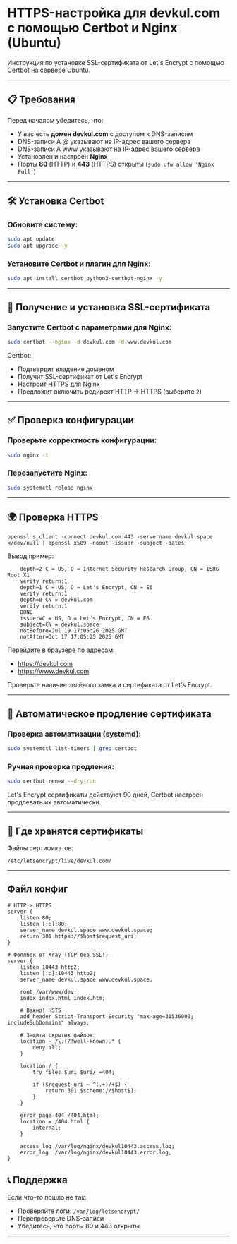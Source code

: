 # HTTPS-настройка для devkul.com с помощью Certbot и Nginx (Ubuntu)

Инструкция по установке SSL-сертификата от Let's Encrypt с помощью Certbot на сервере Ubuntu.

---

## 📋 Требования

Перед началом убедитесь, что:

- У вас есть **домен devkul.com** с доступом к DNS-записям
- DNS-записи A @ указывают на IP-адрес вашего сервера
- DNS-записи A www указывают на IP-адрес вашего сервера
- Установлен и настроен **Nginx**
- Порты **80** (HTTP) и **443** (HTTPS) открыты (`sudo ufw allow 'Nginx Full'`)

---

## 🛠️ Установка Certbot

### Обновите систему:
```bash
sudo apt update
sudo apt upgrade -y
```

### Установите Certbot и плагин для Nginx:
```bash
sudo apt install certbot python3-certbot-nginx -y
```

---

## 🔐 Получение и установка SSL-сертификата

### Запустите Certbot с параметрами для Nginx:
```bash
sudo certbot --nginx -d devkul.com -d www.devkul.com
```

Certbot:
- Подтвердит владение доменом
- Получит SSL-сертификат от Let's Encrypt
- Настроит HTTPS для Nginx
- Предложит включить редирект HTTP → HTTPS (выберите `2`)

---

## ✅ Проверка конфигурации

### Проверьте корректность конфигурации:
```bash
sudo nginx -t
```

### Перезапустите Nginx:
```bash
sudo systemctl reload nginx
```

---

## 🌍 Проверка HTTPS

```
openssl s_client -connect devkul.com:443 -servername devkul.space </dev/null | openssl x509 -noout -issuer -subject -dates
```
Вывод пример:
```
    depth=2 C = US, O = Internet Security Research Group, CN = ISRG Root X1
    verify return:1
    depth=1 C = US, O = Let's Encrypt, CN = E6
    verify return:1
    depth=0 CN = devkul.com
    verify return:1
    DONE
    issuer=C = US, O = Let's Encrypt, CN = E6
    subject=CN = devkul.space
    notBefore=Jul 19 17:05:26 2025 GMT
    notAfter=Oct 17 17:05:25 2025 GMT
```

Перейдите в браузере по адресам:
- https://devkul.com
- https://www.devkul.com

Проверьте наличие зелёного замка и сертификата от Let's Encrypt.

---

## 🔄 Автоматическое продление сертификата

### Проверка автоматизации (systemd):
```bash
sudo systemctl list-timers | grep certbot
```

### Ручная проверка продления:
```bash
sudo certbot renew --dry-run
```

Let's Encrypt сертификаты действуют 90 дней, Certbot настроен продлевать их автоматически.

---

## 📁 Где хранятся сертификаты

Файлы сертификатов:
```
/etc/letsencrypt/live/devkul.com/
```

---
## Файл конфиг
```
# HTTP > HTTPS
server {
    listen 80;
    listen [::]:80;
    server_name devkul.space www.devkul.space;
    return 301 https://$host$request_uri;
}

# Фоллбек от Xray (TCP без SSL!)
server {
    listen 10443 http2;
    listen [::]:10443 http2;
    server_name devkul.space www.devkul.space;

    root /var/www/dev;
    index index.html index.htm;

    # Важно! HSTS
    add_header Strict-Transport-Security "max-age=31536000; includeSubDomains" always;

    # Защита скрытых файлов
    location ~ /\.(?!well-known).* {
        deny all;
    }

    location / {
        try_files $uri $uri/ =404;

        if ($request_uri ~ ^(.+)/+$) {
            return 301 $scheme://$host$1;
        }
    }

    error_page 404 /404.html;
    location = /404.html {
        internal;
    }

    access_log /var/log/nginx/devkul10443.access.log;
    error_log  /var/log/nginx/devkul10443.error.log;
}
```



## 📞 Поддержка

Если что-то пошло не так:
- Проверяйте логи: `/var/log/letsencrypt/`
- Перепроверьте DNS-записи
- Убедитесь, что порты 80 и 443 открыты

---
